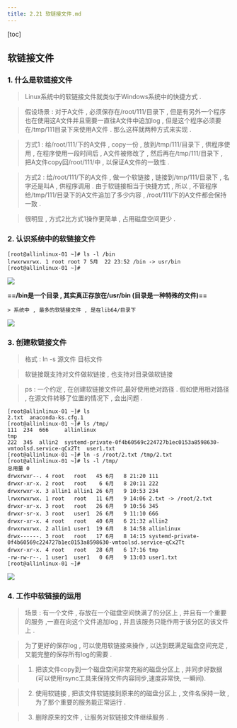 ```yaml
---
title: 2.21 软链接文件.md
---
```


[toc]

## 软链接文件

### 1. 什么是软链接文件

> Linux系统中的软链接文件就类似于Windows系统中的快捷方式 . 

> 假设场景 : 对于A文件 , 必须保存在/root/111/目录下 , 但是有另外一个程序也在使用这A文件并且需要一直往A文件中追加log , 但是这个程序必须要在/tmp/111目录下来使用A文件 . 那么这样就两种方式来实现 .

> 方式1 : 给/root/111/下的A文件 , copy一份 , 放到/tmp/111/目录下 , 供程序使用 , 在程序使用一段时间后 , A文件被修改了 , 然后再在/tmp/111/目录下 , 把A文件copy回/root/111/中 , 以保证A文件的一致性 . 

> 方式2 : 给/root/111/下的A文件 ,  做一个软链接 , 链接到/tmp/111/目录下 , 名字还是叫A , 供程序调用 . 由于软链接相当于快捷方式 , 所以 , 不管程序给/tmp/111/目录下的A文件追加了多少内容 , /root/111/下的A文件都会保持一致 . 

> 很明显 , 方式2比方式1操作更简单 , 占用磁盘空间更少 .

### 2. 认识系统中的软链接文件

```
[root@allinlinux-01 ~]# ls -l /bin
lrwxrwxrwx. 1 root root 7 5月  22 23:52 /bin -> usr/bin
[root@allinlinux-01 ~]# 

```

![](http://oqjg6c4c1.bkt.clouddn.com/201706091354_871.png)

**==/bin是一个目录 , 其实真正存放在/usr/bin (目录是一种特殊的文件)==**

	> 系统中 , 最多的软链接文件 , 是在lib64/目录下


![](http://oqjg6c4c1.bkt.clouddn.com/201706091358_185.png)

### 3. 创建软链接文件

> 格式 : ln -s 源文件 目标文件


> 软链接既支持对文件做软链接 , 也支持对目录做软链接


> ps : 一个约定 , 在创建软链接文件时,最好使用绝对路径 . 假如使用相对路径 , 在源文件转移了位置的情况下 , 会出问题 . 

```
[root@allinlinux-01 ~]# ls 
2.txt  anaconda-ks.cfg.1
[root@allinlinux-01 ~]# ls /tmp/
111  234  666     allinlinux                                                                tmp
222  345  allin2  systemd-private-0f4b60569c224727b1ec0153a8598630-vmtoolsd.service-qCx2Tt  user1.txt
[root@allinlinux-01 ~]# ln -s /root/2.txt /tmp/2.txt
[root@allinlinux-01 ~]# ls -l /tmp/
总用量 0
drwxrwxr--. 4 root   root   45 6月   8 21:20 111
drwxr-xr-x. 2 root   root    6 6月   8 20:11 222
drwxrwxr-x. 3 allin1 allin1 26 6月   9 10:53 234
lrwxrwxrwx. 1 root   root   11 6月   9 14:06 2.txt -> /root/2.txt
drwxr-xr-x. 3 root   root   26 6月   9 10:56 345
drwxr-sr-x. 3 root   user1  26 6月   9 11:10 666
drwxr-xr-x. 4 root   root   40 6月   6 21:32 allin2
drwxrwxrwx. 2 allin1 user1  19 6月   8 14:58 allinlinux
drwx------. 3 root   root   17 6月   8 14:15 systemd-private-0f4b60569c224727b1ec0153a8598630-vmtoolsd.service-qCx2Tt
drwxr-xr-x. 4 root   root   28 6月   6 17:16 tmp
-rw-rw-r--. 1 user1  user1   0 6月   9 13:03 user1.txt
[root@allinlinux-01 ~]# 

```

![](http://oqjg6c4c1.bkt.clouddn.com/201706091407_136.png)

### 4. 工作中软链接的运用

> 场景 : 有一个文件 , 存放在一个磁盘空间快满了的分区上 , 并且有一个重要的服务 ,一直在向这个文件追加log , 并且该服务只能作用于该分区的该文件上 . 

> 为了更好的保存log , 可以使用软链接来操作 , 以达到既满足磁盘空间充足 , 又能完整的保存所有log的需要  .

> 1. 把该文件copy到一个磁盘空间非常充裕的磁盘分区上 , 并同步好数据(可以使用rsync工具来保持文件内容同步,速度非常快, 一瞬间). 

> 2. 使用软链接 , 把该文件软链接到原来的的磁盘分区上 , 文件名保持一致 , 为了那个重要的服务能正常运行 .

> 3. 删除原来的文件 , 让服务对软链接文件继续服务 . 


